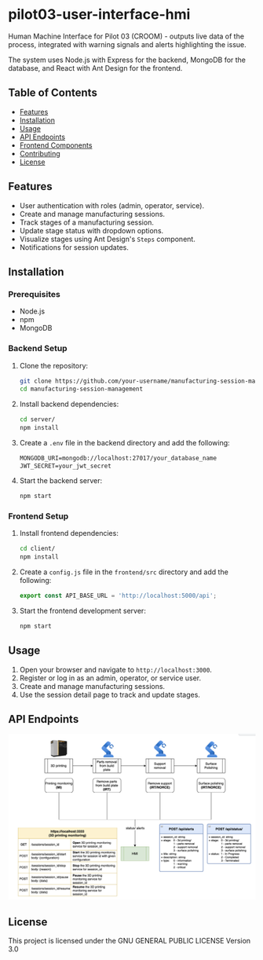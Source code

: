 # pilot03-user-interface-hmi
Human Machine Interface for Pilot 03 (CROOM) - outputs live data of the process, integrated with warning signals and alerts highlighting the issue. 

The system uses Node.js with Express for the backend, MongoDB for the database, and React with Ant Design for the frontend.

## Table of Contents

- [Features](#features)
- [Installation](#installation)
- [Usage](#usage)
- [API Endpoints](#api-endpoints)
- [Frontend Components](#frontend-components)
- [Contributing](#contributing)
- [License](#license)

## Features

- User authentication with roles (admin, operator, service).
- Create and manage manufacturing sessions.
- Track stages of a manufacturing session.
- Update stage status with dropdown options.
- Visualize stages using Ant Design's `Steps` component.
- Notifications for session updates.

## Installation

### Prerequisites

- Node.js
- npm
- MongoDB

### Backend Setup

1. Clone the repository:
   ```sh
   git clone https://github.com/your-username/manufacturing-session-management.git
   cd manufacturing-session-management
   ```

2. Install backend dependencies:
   ```sh
   cd server/
   npm install
   ```

3. Create a `.env` file in the backend directory and add the following:
   ```env
   MONGODB_URI=mongodb://localhost:27017/your_database_name
   JWT_SECRET=your_jwt_secret
   ```

4. Start the backend server:
   ```sh
   npm start
   ```

### Frontend Setup

1. Install frontend dependencies:
   ```sh
   cd client/
   npm install
   ```

2. Create a `config.js` file in the `frontend/src` directory and add the following:
   ```js
   export const API_BASE_URL = 'http://localhost:5000/api';
   ```

3. Start the frontend development server:
   ```sh
   npm start
   ```

## Usage

1. Open your browser and navigate to `http://localhost:3000`.
2. Register or log in as an admin, operator, or service user.
3. Create and manage manufacturing sessions.
4. Use the session detail page to track and update stages.

## API Endpoints
![HMI Schema](./schema.png)
## License

This project is licensed under the GNU GENERAL PUBLIC LICENSE Version 3.0